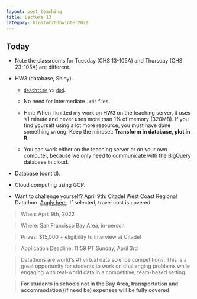 ```yaml
---
layout: post_teaching
title: Lecture 13
category: biostat203bwinter2022
---
```


## Today

* Note the classrooms for Tuesday (CHS 13-105A) and Thursday (CHS 23-105A) are different.

* HW3 (database, Shiny).

    * [`deathtime`](https://mimic.mit.edu/docs/iv/modules/core/admissions/#admittime-dischtime-deathtime) vs [`dod`](https://mimic.mit.edu/docs/iv/modules/core/patients/#dod).
    
    * No need for intermediate `.rds` files.
    
    * Hint: When I knitted my work on HW3 on the teaching server, it uses <1 minute and never uses more than 1% of memory (320MB). If you find yourself using a lot more resource, you must have done something wrong. Keep the mindset: **Transform in database, plot in R**.  
    
    * You can work either on the teaching server or on your own computer, because we only need to communicate with the BigQuery database in cloud.

* Database (cont'd).

* Cloud computing using GCP.

* Want to challenge yourself? April 9th: Citadel West Coast Regional Datathon. [Apply here](https://www.citadel.com/careers/the-data-open/apply/?apply_to=west-coast-regional-datathon-2). If selected, travel cost is covered. 

> When: April 9th, 2022

> Where: San Francisco Bay Area, in-person

> Prizes: $15,000 + eligibility to interview at Citadel

> Application Deadline: 11:59 PT Sunday, April 3rd

> Datathons are world's #1 virtual data science competitions. This is a great opportunity for students to work on challenging problems while engaging with real-world data in a competitive, team-based setting. 

> **For students in schools not in the Bay Area, transportation and accommodation (if need be) expenses will be fully covered.**
